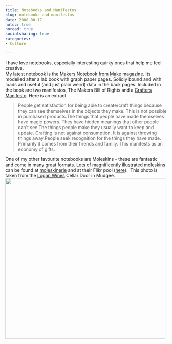 ```yaml
---
title: Notebooks and Manifestos
slug: notebooks-and-manifestos
date: 2008-08-17
notoc: true
noread: true
socialsharing: true
categories: 
- Culture

---
```

I have love notebooks, especially interesting quirky ones that help me feel creative.  
My latest notebook is the [Makers Notebook from Make magazine][makezine]. Its modelled after a lab book with graph paper pages. Solidly bound and with loads and useful (and just plain weird) data in the back pages. Included in the book are two manifestos, The Makers Bill of Rights and a [Crafters Manifesto][makezine 2]. Here is an extract  

> People get satisfaction for being able to create/craft things because they can see themselves in the objects they make. This is not possible in purchased products.The things that people have made themselves have magic powers. They have hidden meanings that other people can't see.The things people make they usually want to keep and update. Crafting is not against consumption. It is against throwing things away.People seek recognition for the things they have made. Primarily it comes from their friends and family. This manifests as an economy of gifts.

One of my other favourite notebooks are Moleskins - these are fantastic and come in many great formats. Lots of magnificently illustrated moleskins can be found at [moleskinerie][moleskinerie] and at their Flikr pool ([here][flickr]). &#xa0;This photo is taken from the [Logan Wines][loganwines] Cellar Door in Mudgee.  
<img src="/uploads/2014/02/2564514540.jpg" alt="" width="500" height="" border="" align="" />

[flickr]: http://www.flickr.com/groups/moleskinerie/pool/
[loganwines]: https://www.loganwines.com.au/flash_content.html
[makezine]: http://notebook.makezine.com/
[makezine 2]: http://www.makezine.com/04/manifesto/
[moleskinerie]: http://www.moleskinerie.com/